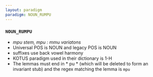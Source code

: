 ```yaml
---
layout: paradigm
paradigm: NOUN_RUMPU
---
```

### ` NOUN_RUMPU `

* _mpu stem, mpu : mmu variatons_
* Universal POS is NOUN and legacy POS is NOUN
* suffixes use back vowel harmony
* KOTUS paradigm used in their dictionary is 1-H
* The lemmas must end in * pu * (which will be deleted to form an invariant stub) and the regex matching the lemma is ` mpu `
